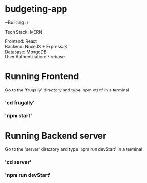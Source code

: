 # budgeting-app
~Building :)   

Tech Stack: MERN
  
Frontend: React  
Backend: NodeJS + ExpressJS  
Database: MongoDB  
User Authentication: Firebase  
  
# Running Frontend  
Go to the 'frugally' directory and type 'npm start' in a terminal
### 'cd frugally'  
### 'npm start'  
  
# Running Backend server  
Go to the 'server' directory and type 'npm run devStart' in a terminal
### 'cd server'
### 'npm run devStart'  
  
